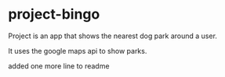 # project-bingo
Project is an app that shows the nearest dog park around a user.

It uses the google maps api to show parks.

added one more line to readme